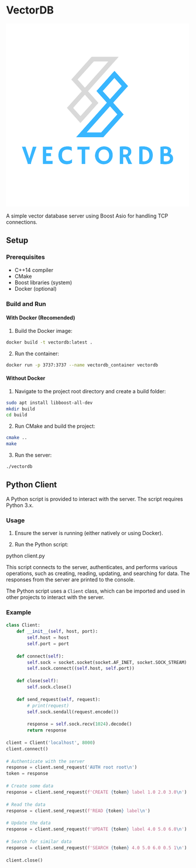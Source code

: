 # VectorDB

![](assets/logo.png)

A simple vector database server using Boost Asio for handling TCP connections.

## Setup

### Prerequisites

- C++14 compiler
- CMake
- Boost libraries (system)
- Docker (optional)

### Build and Run

#### With Docker (Recomended)
1. Build the Docker image:
```bash
docker build -t vectordb:latest .
```
2. Run the container:
```bash
docker run -p 3737:3737 --name vectordb_container vectordb
```

#### Without Docker

1. Navigate to the project root directory and create a build folder:
```bash
sudo apt install libboost-all-dev
mkdir build
cd build
```

2. Run CMake and build the project:
```bash
cmake ..
make
```

3. Run the server:
```bash
./vectordb
```

## Python Client
A Python script is provided to interact with the server. The script requires Python 3.x.
### Usage

1. Ensure the server is running (either natively or using Docker).

2. Run the Python script:

python client.py


This script connects to the server, authenticates, and performs various operations, such as creating, reading, updating, and searching for data. The responses from the server are printed to the console.

The Python script uses a `Client` class, which can be imported and used in other projects to interact with the server.

### Example

```python
class Client:
    def __init__(self, host, port):
        self.host = host
        self.port = port

    def connect(self):
        self.sock = socket.socket(socket.AF_INET, socket.SOCK_STREAM)
        self.sock.connect((self.host, self.port))

    def close(self):
        self.sock.close()

    def send_request(self, request):
        # print(request)
        self.sock.sendall(request.encode())
        
        response = self.sock.recv(1024).decode()
        return response

client = Client('localhost', 8000)
client.connect()

# Authenticate with the server
response = client.send_request('AUTH root root\n')
token = response

# Create some data
response = client.send_request(f'CREATE {token} label 1.0 2.0 3.0\n')

# Read the data
response = client.send_request(f'READ {token} label\n')

# Update the data
response = client.send_request(f'UPDATE {token} label 4.0 5.0 6.0\n')

# Search for similar data
response = client.send_request(f'SEARCH {token} 4.0 5.0 6.0 0.5 1\n')

client.close()
```
